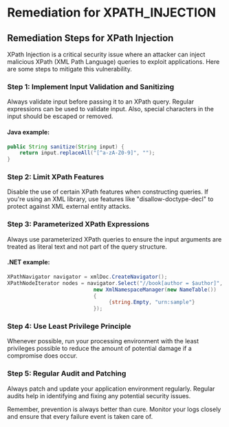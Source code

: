 # Remediation for XPATH_INJECTION

## Remediation Steps for XPath Injection

XPath Injection is a critical security issue where an attacker can inject malicious XPath (XML Path Language) queries to exploit applications. Here are some steps to mitigate this vulnerability.

### Step 1: Implement Input Validation and Sanitizing
Always validate input before passing it to an XPath query. Regular expressions can be used to validate input. Also, special characters in the input should be escaped or removed.

#### Java example:

```java
public String sanitize(String input) {
    return input.replaceAll("[^a-zA-Z0-9]", "");
}
```

### Step 2: Limit XPath Features
Disable the use of certain XPath features when constructing queries. If you're using an XML library, use features like "disallow-doctype-decl" to protect against XML external entity attacks.

### Step 3: Parameterized XPath Expressions
Always use parameterized XPath queries to ensure the input arguments are treated as literal text and not part of the query structure.

#### .NET example:

```csharp
XPathNavigator navigator = xmlDoc.CreateNavigator();
XPathNodeIterator nodes = navigator.Select("//book[author = $author]", 
                            new XmlNamespaceManager(new NameTable())
                            {
                                 {string.Empty, "urn:sample"}
                            });
```

### Step 4: Use Least Privilege Principle
Whenever possible, run your processing environment with the least privileges possible to reduce the amount of potential damage if a compromise does occur.

### Step 5: Regular Audit and Patching
Always patch and update your application environment regularly. Regular audits help in identifying and fixing any potential security issues. 

Remember, prevention is always better than cure. Monitor your logs closely and ensure that every failure event is taken care of.